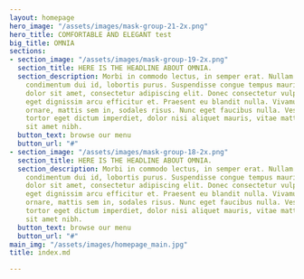 ```yaml
---
layout: homepage
hero_image: "/assets/images/mask-group-21-2x.png"
hero_title: COMFORTABLE AND ELEGANT test
big_title: OMNIA
sections:
- section_image: "/assets/images/mask-group-19-2x.png"
  section_title: HERE IS THE HEADLINE ABOUT OMNIA.
  section_description: Morbi in commodo lectus, in semper erat. Nullam et arcu fermentum,
    condimentum dui id, lobortis purus. Suspendisse congue tempus mauris. Lorem ipsum
    dolor sit amet, consectetur adipiscing elit. Donec consectetur vulputate ipsum,
    eget dignissim arcu efficitur et. Praesent eu blandit nulla. Vivamus sed dolor
    ornare, mattis sem in, sodales risus. Nunc eget faucibus nulla. Vestibulum aliquet,
    tortor eget dictum imperdiet, dolor nisi aliquet mauris, vitae mattis ex lacus
    sit amet nibh.
  button_text: browse our menu
  button_url: "#"
- section_image: "/assets/images/mask-group-18-2x.png"
  section_title: HERE IS THE HEADLINE ABOUT OMNIA.
  section_description: Morbi in commodo lectus, in semper erat. Nullam et arcu fermentum,
    condimentum dui id, lobortis purus. Suspendisse congue tempus mauris. Lorem ipsum
    dolor sit amet, consectetur adipiscing elit. Donec consectetur vulputate ipsum,
    eget dignissim arcu efficitur et. Praesent eu blandit nulla. Vivamus sed dolor
    ornare, mattis sem in, sodales risus. Nunc eget faucibus nulla. Vestibulum aliquet,
    tortor eget dictum imperdiet, dolor nisi aliquet mauris, vitae mattis ex lacus
    sit amet nibh.
  button_text: browse our menu
  button_url: "#"
main_img: "/assets/images/homepage_main.jpg"
title: index.md

---
```

